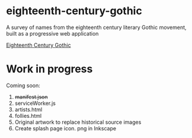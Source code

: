 # eighteenth-century-gothic
A survey of names from the eighteenth century literary Gothic movement, built as a progressive web application


[Eighteenth Century Gothic](https://steeshmck.github.io/eighteenth-century-gothic/)

# Work in progress

Coming soon:
1. ~~manifest.json~~
2. serviceWorker.js
3. artists.html
4. follies.html
5. Original artwork to replace historical source images
6. Create splash page icon. png in Inkscape